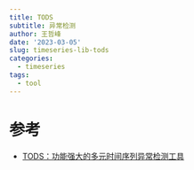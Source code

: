 ```yaml
---
title: TODS
subtitle: 异常检测
author: 王哲峰
date: '2023-03-05'
slug: timeseries-lib-tods
categories:
  - timeseries
tags:
  - tool
---
```





# 参考

* [TODS：功能强大的多元时间序列异常检测工具](https://mp.weixin.qq.com/s/seAk389JPZccD24iljzmXg)

